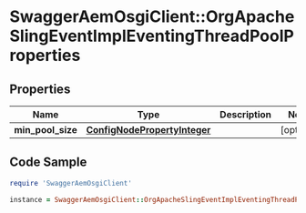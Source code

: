 # SwaggerAemOsgiClient::OrgApacheSlingEventImplEventingThreadPoolProperties

## Properties

Name | Type | Description | Notes
------------ | ------------- | ------------- | -------------
**min_pool_size** | [**ConfigNodePropertyInteger**](ConfigNodePropertyInteger.md) |  | [optional] 

## Code Sample

```ruby
require 'SwaggerAemOsgiClient'

instance = SwaggerAemOsgiClient::OrgApacheSlingEventImplEventingThreadPoolProperties.new(min_pool_size: null)
```


